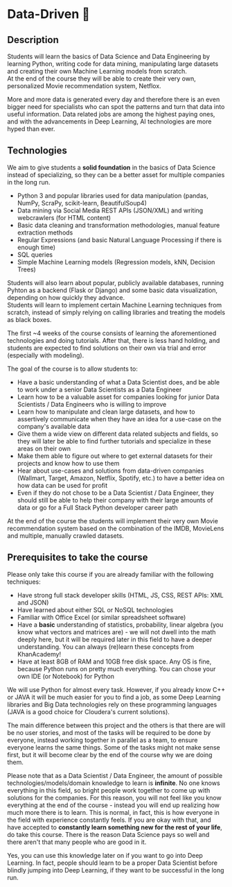 # Data-Driven 🤖

## Description

Students will learn the basics of Data Science and Data Engineering by learning Python, writing code for data mining, manipulating large datasets and creating their own Machine Learning models from scratch.  
At the end of the course they will be able to create their very own, personalized Movie recommendation system, Netflox. 

More and more data is generated every day and therefore there is an even bigger need for specialists who can spot the patterns and turn that data into useful information. 
Data related jobs are among the highest paying ones, and with the advancements in Deep Learning, AI technologies are more hyped than ever.

## Technologies

We aim to give students a **solid foundation** in the basics of Data Science instead of specializing, so they can be a better asset for multiple companies in the long run.

- Python 3 and popular libraries used for data manipulation (pandas, NumPy, ScraPy, scikit-learn, BeautifulSoup4)
- Data mining via Social Media REST APIs (JSON/XML) and writing webcrawlers (for HTML content)
- Basic data cleaning and transformation methodologies, manual feature extraction methods
- Regular Expressions (and basic Natural Language Processing if there is enough time)
- SQL queries
- Simple Machine Learning models (Regression models, kNN, Decision Trees)

Students will also learn about popular, publicly available databases, running Pyhton as a backend (Flask or Django) and some basic data visualization, depending on how quickly they advance.  
Students will learn to implement certain Machine Learning techniques from scratch, instead of simply relying on calling libraries and treating the models as black boxes.

The first ~4 weeks of the course consists of learning the aforementioned technologies and doing tutorials. 
After that, there is less hand holding, and students are expected to find solutions on their own via trial and error (especially with modeling). 

The goal of the course is to allow students to:
- Have a basic understanding of what a Data Scientist does, and be able to work under a senior Data Scientists as a Data Engineer
- Learn how to be a valuable asset for companies looking for junior Data Scientists / Data Engineers who is willing to improve
- Learn how to manipulate and clean large datasets, and how to assertively communicate when they have an idea for a use-case on the company's available data
- Give them a wide view on different data related subjects and fields, so they will later be able to find further tutorials and specialize in these areas on their own
- Make them able to figure out where to get external datasets for their projects and know how to use them 
- Hear about use-cases and solutions from data-driven companies (Wallmart, Target, Amazon, Netflix, Spotify, etc.) to have a better idea on how data can be used for profit
- Even if they do not chose to be a Data Scientist / Data Engineer, they should still be able to help their company with their large amounts of data or go for a Full Stack Python developer career path

At the end of the course the students will implement their very own Movie recommendation system based on the combination of the IMDB, MovieLens and multiple, manually crawled datasets. 

## Prerequisites to take the course

Please only take this course if you are already familiar with the following techniques:
- Have strong full stack developer skills (HTML, JS, CSS,  REST APIs: XML and JSON)
- Have learned about either SQL or NoSQL technologies 
- Familiar with Office Excel (or similar spreadsheet software)
- Have a **basic** understanding of statistics, probability, linear algebra (you know what vectors and matrices are) - we will not dwell into the math deeply here, but it will be required later in this field to have a deeper understanding. You can always (re)learn these concepts from KhanAcademy!
- Have at least 8GB of RAM and 10GB free disk space. Any OS is fine, because Python runs on pretty much everything. You can chose your own IDE (or Notebook) for Python

We will use Python for almost every task. However, if you already know C++ or JAVA it will be much easier for you to find a job, as some Deep Learning libraries and Big Data technologies rely on these programming languages (JAVA is a good choice for Cloudera's current solutions). 

The main difference between this project and the others is that there are will be no user stories, and most of the tasks will be required to be done by everyone, instead working together in parallel as a team, to ensure everyone learns the same things. Some of the tasks might not make sense first, but it will become clear by the end of the course why we are doing them. 

Please note that as a Data Scientist / Data Engineer, the amount of possible technologies/models/domain knowledge to learn is **infinite**. 
No one knows everything in this field, so bright people work together to come up with solutions for the companies. 
For this reason, you will not feel like you know everything at the end of the course - instead you will end up realizing how much more there is to learn. This is normal, in fact, this is how everyone in the field with experience constantly feels. 
If you are okay with that, and have accepted to **constantly learn something new for the rest of your life**, do take this course. There is the reason Data Science pays so well and there aren't that many people who are good in it. 

Yes, you can use this knowledge later on if you want to go into Deep Learning. In fact, people should learn to be a proper Data Scientist before blindly jumping into Deep Learning, if they want to be successful in the long run.
